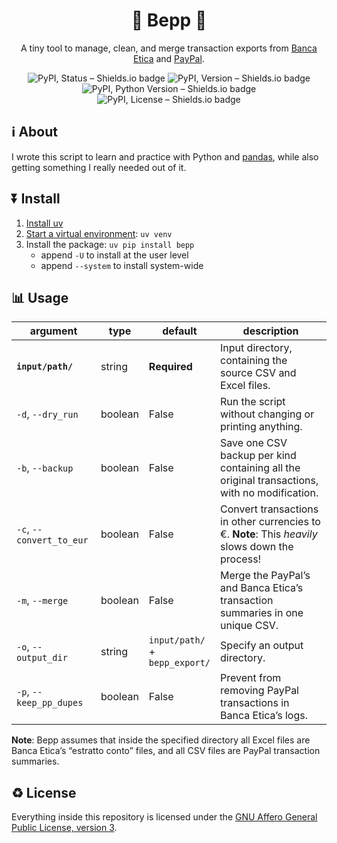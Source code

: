 <div align='center'>
	<h1>🏦 Bepp 🧮</h1>
	<p>A tiny tool to manage, clean, and merge transaction exports from <a href='https://bancaetica.it'>Banca Etica</a> and <a href='https://paypal.com'>PayPal</a>.</p>
	<img alt='PyPI, Status – Shields.io badge' src='https://img.shields.io/pypi/status/bepp?style=flat'>
	<img alt='PyPI, Version – Shields.io badge' src='https://img.shields.io/pypi/v/bepp?style=flat&logo=pypi'>
	<img alt='PyPI, Python Version – Shields.io badge' src='https://img.shields.io/pypi/pyversions/bepp?style=flat&logo=python'>
	<img alt='PyPI, License – Shields.io badge' src='https://img.shields.io/pypi/l/bepp?style=flat'>
</div>

## ℹ️ About

I wrote this script to learn and practice with Python and [pandas](https://pandas.pydata.org/), while also getting something I really needed out of it.

## ⏬ Install

1. [Install uv](https://docs.astral.sh/uv/getting-started/installation/ 'Installing uv')
2. [Start a virtual environment](https://docs.astral.sh/uv/pip/environments/ 'Python environments – uv documentation'): `uv venv`
2. Install the package: `uv pip install bepp`
	- append `-U` to install at the user level
	- append `--system` to install system-wide

## 📊 Usage

| argument | type | default | description |
|---|---|---|---|
| **`input/path/`** | string | **Required** | Input directory, containing the source CSV and Excel files. |
| `-d`, `--dry_run` | boolean | False | Run the script without changing or printing anything. |
| `-b`, `--backup` | boolean | False | Save one CSV backup per kind containing all the original transactions, with no modification. |
| `-c`, `--convert_to_eur` | boolean | False | Convert transactions in other currencies to €. **Note**: This *heavily* slows down the process! |
| `-m`, `--merge` | boolean | False | Merge the PayPal’s and Banca Etica’s transaction summaries in one unique CSV. |
| `-o`, `--output_dir` | string | `input/path/`<br>+<br>`bepp_export/` | Specify an output directory. |
| `-p`, `--keep_pp_dupes` | boolean | False | Prevent from removing PayPal transactions in Banca Etica’s logs. |

**Note**: Bepp assumes that inside the specified directory all Excel files are Banca Etica’s “estratto conto” files, and all CSV files are PayPal transaction summaries.

## ♻️ License

Everything inside this repository is licensed under the [GNU Affero General Public License, version 3](https://www.gnu.org/licenses/agpl-3.0.txt).
